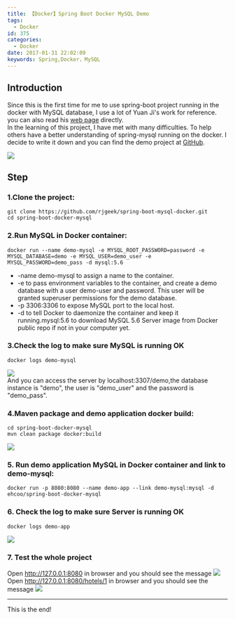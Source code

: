 ```yaml
---
title: 【Docker】Spring Boot Docker MySQL Demo
tags:
  - Docker
id: 375
categories:
  - Docker
date: 2017-01-31 22:02:09
keywords: Spring,Docker，MySQL
---
```


## Introduction
Since this is the first time for me to use spring-boot project running in the docker with MySQL database, I use a lot of Yuan Ji's work for reference. you can also read his [web page](https://www.jiwhiz.com/blogs/Spring_Boot_Docker_MySQL_Demo) directly.  
In the learning of this project, I have met with many difficulties. To help others have a better understanding of spring-mysql running on the docker. I decide to write it down and you can find the demo project at [GitHub](https://github.com/rjgeek/spring-boot-mysql-docker).

![](https://rjgeek.github.io/images/2017/01/spring-boot-docker.png)

## Step
### 1.Clone the project:
```
git clone https://github.com/rjgeek/spring-boot-mysql-docker.git
cd spring-boot-docker-mysql
```

### 2.Run MySQL in Docker container:
```
docker run --name demo-mysql -e MYSQL_ROOT_PASSWORD=password -e MYSQL_DATABASE=demo -e MYSQL_USER=demo_user -e MYSQL_PASSWORD=demo_pass -d mysql:5.6
```

- -name demo-mysql to assign a name to the container.  
- -e to pass environment variables to the container, and create a demo database with a user demo-user and password. This user will be granted superuser permissions for the demo database.  
- -p 3306:3306 to expose MySQL port to the local host.  
- -d to tell Docker to daemonize the container and keep it running.mysql:5.6 to download MySQL 5.6 Server image from Docker public repo if not in your computer yet.  

### 3.Check the log to make sure MySQL is running OK
```
docker logs demo-mysql
```
![](https://rjgeek.github.io/images/2017/01/spring-boot-docker-2.png)    
And you can access the server by localhost:3307/demo,the database instance is "demo", the user is "demo_user" and the password is "demo_pass".

### 4.Maven package and demo application docker build:
```
cd spring-boot-docker-mysql
mvn clean package docker:build
```

![](https://rjgeek.github.io/images/2017/01/spring-boot-docker-1.png)  

### 5. Run demo application MySQL in Docker container and link to demo-mysql:
```
docker run -p 8080:8080 --name demo-app --link demo-mysql:mysql -d ehcoo/spring-boot-docker-mysql
```
### 6. Check the log to make sure Server is running OK
```
docker logs demo-app
```
![](https://rjgeek.github.io/images/2017/01/spring-boot-docker-4.png)    

### 7. Test the whole project
Open http://127.0.0.1:8080 in browser and you should see the message
![](https://rjgeek.github.io/images/2017/01/spring-boot-docker-5.png)     
Open http://127.0.0.1:8080/hotels/1 in browser and you should see the message
![](https://rjgeek.github.io/images/2017/01/spring-boot-docker-6.png)      

***
This is the end!





